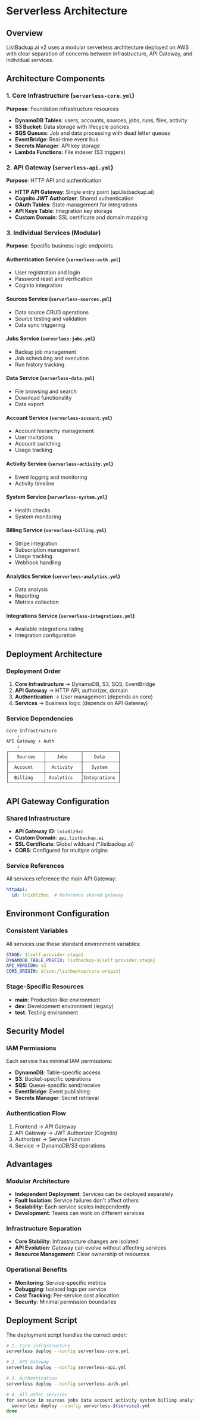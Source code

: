 # Serverless Architecture

## Overview
ListBackup.ai v2 uses a modular serverless architecture deployed on AWS with clear separation of concerns between infrastructure, API Gateway, and individual services.

## Architecture Components

### 1. Core Infrastructure (`serverless-core.yml`)
**Purpose**: Foundation infrastructure resources
- **DynamoDB Tables**: users, accounts, sources, jobs, runs, files, activity
- **S3 Bucket**: Data storage with lifecycle policies
- **SQS Queues**: Job and data processing with dead letter queues
- **EventBridge**: Real-time event bus
- **Secrets Manager**: API key storage
- **Lambda Functions**: File indexer (S3 triggers)

### 2. API Gateway (`serverless-api.yml`)
**Purpose**: HTTP API and authentication
- **HTTP API Gateway**: Single entry point (api.listbackup.ai)
- **Cognito JWT Authorizer**: Shared authentication
- **OAuth Tables**: State management for integrations
- **API Keys Table**: Integration key storage
- **Custom Domain**: SSL certificate and domain mapping

### 3. Individual Services (Modular)
**Purpose**: Specific business logic endpoints

#### Authentication Service (`serverless-auth.yml`)
- User registration and login
- Password reset and verification
- Cognito integration

#### Sources Service (`serverless-sources.yml`)
- Data source CRUD operations
- Source testing and validation
- Data sync triggering

#### Jobs Service (`serverless-jobs.yml`)
- Backup job management
- Job scheduling and execution
- Run history tracking

#### Data Service (`serverless-data.yml`)
- File browsing and search
- Download functionality
- Data export

#### Account Service (`serverless-account.yml`)
- Account hierarchy management
- User invitations
- Account switching
- Usage tracking

#### Activity Service (`serverless-activity.yml`)
- Event logging and monitoring
- Activity timeline

#### System Service (`serverless-system.yml`)
- Health checks
- System monitoring

#### Billing Service (`serverless-billing.yml`)
- Stripe integration
- Subscription management
- Usage tracking
- Webhook handling

#### Analytics Service (`serverless-analytics.yml`)
- Data analysis
- Reporting
- Metrics collection

#### Integrations Service (`serverless-integrations.yml`)
- Available integrations listing
- Integration configuration

## Deployment Architecture

### Deployment Order
1. **Core Infrastructure** → DynamoDB, S3, SQS, EventBridge
2. **API Gateway** → HTTP API, authorizer, domain
3. **Authentication** → User management (depends on core)
4. **Services** → Business logic (depends on API Gateway)

### Service Dependencies
```
Core Infrastructure
    ↓
API Gateway + Auth
    ↓
┌─────────────┬─────────────┬─────────────┐
│   Sources   │    Jobs     │    Data     │
├─────────────┼─────────────┼─────────────┤
│  Account    │  Activity   │   System    │
├─────────────┼─────────────┼─────────────┤
│  Billing    │ Analytics   │Integrations │
└─────────────┴─────────────┴─────────────┘
```

## API Gateway Configuration

### Shared Infrastructure
- **API Gateway ID**: `ln1x8lz9xc`
- **Custom Domain**: `api.listbackup.ai`
- **SSL Certificate**: Global wildcard (*.listbackup.ai)
- **CORS**: Configured for multiple origins

### Service References
All services reference the main API Gateway:
```yaml
httpApi:
  id: ln1x8lz9xc  # Reference shared gateway
```

## Environment Configuration

### Consistent Variables
All services use these standard environment variables:
```yaml
STAGE: ${self:provider.stage}
DYNAMODB_TABLE_PREFIX: listbackup-${self:provider.stage}
API_VERSION: v2
CORS_ORIGIN: ${ssm:/listbackup/cors-origin}
```

### Stage-Specific Resources
- **main**: Production-like environment
- **dev**: Development environment (legacy)
- **test**: Testing environment

## Security Model

### IAM Permissions
Each service has minimal IAM permissions:
- **DynamoDB**: Table-specific access
- **S3**: Bucket-specific operations
- **SQS**: Queue-specific send/receive
- **EventBridge**: Event publishing
- **Secrets Manager**: Secret retrieval

### Authentication Flow
1. Frontend → API Gateway
2. API Gateway → JWT Authorizer (Cognito)
3. Authorizer → Service Function
4. Service → DynamoDB/S3 operations

## Advantages

### Modular Architecture
- **Independent Deployment**: Services can be deployed separately
- **Fault Isolation**: Service failures don't affect others
- **Scalability**: Each service scales independently
- **Development**: Teams can work on different services

### Infrastructure Separation
- **Core Stability**: Infrastructure changes are isolated
- **API Evolution**: Gateway can evolve without affecting services
- **Resource Management**: Clear ownership of resources

### Operational Benefits
- **Monitoring**: Service-specific metrics
- **Debugging**: Isolated logs per service
- **Cost Tracking**: Per-service cost allocation
- **Security**: Minimal permission boundaries

## Deployment Script

The deployment script handles the correct order:
```bash
# 1. Core infrastructure
serverless deploy --config serverless-core.yml

# 2. API Gateway
serverless deploy --config serverless-api.yml

# 3. Authentication
serverless deploy --config serverless-auth.yml

# 4. All other services
for service in sources jobs data account activity system billing analytics integrations; do
  serverless deploy --config serverless-${service}.yml
done
```
